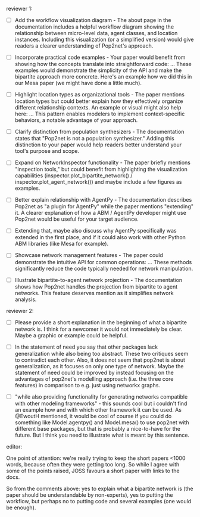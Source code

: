 reviewer 1:

- [ ] Add the workflow visualization diagram - The about page in the documentation includes a helpful workflow diagram showing the relationship between micro-level data, agent classes, and location instances. Including this visualization (or a simplified version) would give readers a clearer understanding of Pop2net's approach.

- [ ] Incorporate practical code examples - Your paper would benefit from showing how the concepts translate into straightforward code: ... These examples would demonstrate the simplicity of the API and make the bipartite approach more concrete. Here's an example how we did this in our Mesa paper (we might have done a little much).

- [ ] Highlight location types as organizational tools - The paper mentions location types but could better explain how they effectively organize different relationship contexts. An example or visual might also help here: ... This pattern enables modelers to implement context-specific behaviors, a notable advantage of your approach.

- [ ] Clarify distinction from population synthesizers - The documentation states that "Pop2net is not a population synthesizer." Adding this distinction to your paper would help readers better understand your tool's purpose and scope.

- [ ] Expand on NetworkInspector functionality - The paper briefly mentions "inspection tools," but could benefit from highlighting the visualization capabilities (inspector.plot_bipartite_network() / inspector.plot_agent_network()) and maybe include a few figures as examples.

- [ ] Better explain relationship with AgentPy - The documentation describes Pop2net as "a plugin for AgentPy" while the paper mentions "extending" it. A clearer explanation of how a ABM / AgentPy developer might use Pop2net would be useful for your target audience.

- [ ] Extending that, maybe also discuss why AgentPy specifically was extended in the first place, and if it could also work with other Python ABM libraries (like Mesa for example).

- [ ] Showcase network management features - The paper could demonstrate the intuitive API for common operations: ... These methods significantly reduce the code typically needed for network manipulation.

- [ ] Illustrate bipartite-to-agent network projection - The documentation shows how Pop2net handles the projection from bipartite to agent networks. This feature deserves mention as it simplifies network analysis.


reviewer 2:

- [ ] Please provide a short explanation in the beginning of what a bipartite network is. I think for a newcomer it would not immediately be clear. Maybe a graphic or example could be helpful.

- [ ] In the statement of need you say that other packages lack generalization while also being too abstract. These two critiques seem to contradict each other. Also, it does not seem that pop2net is about generalization, as it focuses on only one type of network. Maybe the statement of need could be improved by instead focusing on the advantages of pop2net's modelling approach (i.e. the three core features) in comparison to e.g. just using networkx graphs.

- [ ] "while also providing functionality for generating networks compatible with other modeling frameworks" - this sounds cool but i couldn't find an example how and with which other framework it can be used. As @EwoutH mentioned, it would be cool of course if you could do something like Model.agentpy() and Model.mesa() to use pop2net with different base packages, but that is probably a nice-to-have for the future. But I think you need to illustrate what is meant by this sentence.


editor:

One point of attention: we're really trying to keep the short papers <1000 words, because often they were getting too long. So while I agree with some of the points raised, JOSS favours a short paper with links to the docs.

So from the comments above: yes to explain what a bipartite network is (the paper should be understandable by non-experts), yes to putting the workflow, but perhaps no to putting code and several examples (one would be enough).